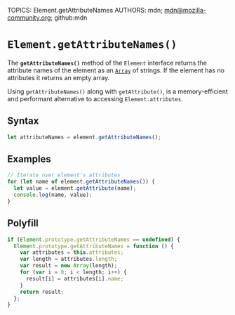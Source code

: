 TOPICS: Element.getAttributeNames
AUTHORS: mdn; mdn@mozilla-community.org; github:mdn

# `Element.getAttributeNames()`

The **`getAttributeNames()`** method of the `Element` interface returns the attribute names of the
element as an [`Array`](/en/webfrontend/Array) of strings. If the element has no attributes it
returns an empty array.

Using `getAttributeNames()` along with `getAttribute()`, is a memory-efficient and performant
alternative to accessing `Element.attributes`.

## Syntax

```javascript
let attributeNames = element.getAttributeNames();
```

## Examples

```javascript
// Iterate over element's attributes
for (let name of element.getAttributeNames()) {
  let value = element.getAttribute(name);
  console.log(name, value);
}
```

## Polyfill

```javascript
if (Element.prototype.getAttributeNames == undefined) {
  Element.prototype.getAttributeNames = function () {
    var attributes = this.attributes;
    var length = attributes.length;
    var result = new Array(length);
    for (var i = 0; i < length; i++) {
      result[i] = attributes[i].name;
    }
    return result;
  };
}
```
